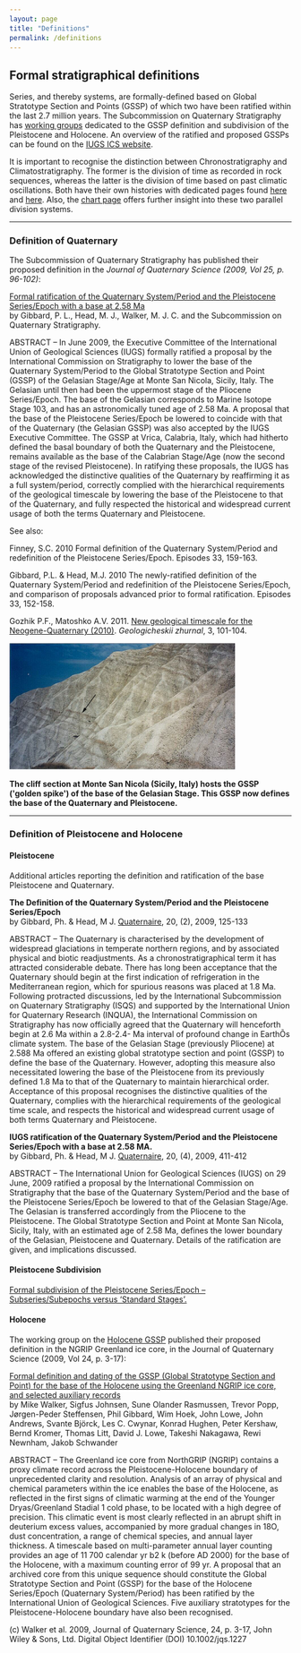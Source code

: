 ```yaml
---
layout: page
title: "Definitions"
permalink: /definitions
---
```

## Formal stratigraphical definitions

Series, and thereby systems, are formally-defined based on Global Stratotype Section and Points (GSSP) of which two have been ratified within the last 2.7 million years. The Subcommission on Quaternary Stratigraphy has [working groups](working-groups) dedicated to the GSSP definition and subdivision of the Pleistocene and Holocene. An overview of the ratified and proposed GSSPs can be found on the [IUGS ICS website](https://stratigraphy.org/).

It is important to recognise the distinction between Chronostratigraphy and Climatostratigraphy. The former is the division of time as recorded in rock sequences, whereas the latter is the division of time based on past climatic oscillations. Both have their own histories with dedicated pages found [here](http://quaternary.stratigraphy.org/definitions/history-chronostratigraphy/) and [here](http://quaternary.stratigraphy.org/definitions/history-climatostratigraphy/). Also, the [chart page](chart) offers further insight into these two parallel division systems.

<hr />

### Definition of Quaternary

The Subcommission of Quaternary Stratigraphy has published their proposed definition in the *Journal of Quaternary Science (2009, Vol 25, p. 96-102)*:

[Formal ratification of the Quaternary System/Period and the Pleistocene Series/Epoch with a base at 2.58 Ma](http://www3.interscience.wiley.com/journal/122602421/abstract)  
by Gibbard, P. L., Head, M. J., Walker, M. J. C. and the Subcommission on Quaternary Stratigraphy.

ABSTRACT – In June 2009, the Executive Committee of the International Union of Geological Sciences (IUGS) formally ratified a proposal by the International Commission on Stratigraphy to lower the base of the Quaternary System/Period to the Global Stratotype Section and Point (GSSP) of the Gelasian Stage/Age at Monte San Nicola, Sicily, Italy. The Gelasian until then had been the uppermost stage of the Pliocene Series/Epoch. The base of the Gelasian corresponds to Marine Isotope Stage 103, and has an astronomically tuned age of 2.58 Ma. A proposal that the base of the Pleistocene Series/Epoch be lowered to coincide with that of the Quaternary (the Gelasian GSSP) was also accepted by the IUGS Executive Committee. The GSSP at Vrica, Calabria, Italy, which had hitherto defined the basal boundary of both the Quaternary and the Pleistocene, remains available as the base of the Calabrian Stage/Age (now the second stage of the revised Pleistocene). In ratifying these proposals, the IUGS has acknowledged the distinctive qualities of the Quaternary by reaffirming it as a full system/period, correctly complied with the hierarchical requirements of the geological timescale by lowering the base of the Pleistocene to that of the Quaternary, and fully respected the historical and widespread current usage of both the terms Quaternary and Pleistocene.

See also:

Finney, S.C. 2010 Formal definition of the Quaternary System/Period and redefinition of the Pleistocene Series/Epoch. Episodes 33, 159-163.

Gibbard, P.L. & Head, M.J. 2010 The newly-ratified definition of the Quaternary System/Period and redefinition of the Pleistocene Series/Epoch, and comparison of proposals advanced prior to formal ratification. Episodes 33, 152-158.

Gozhik P.F., Matoshko A.V. 2011. [New geological timescale for the Neogene-Quaternary (2010)](http://quaternary.stratigraphy.org/wp-content/uploads/2018/04/GozhikMatoshko11.pdf). *Geologicheskii zhurnal*, 3, 101-104.


<a href="files/baseGelasianMtStNicola3s800.jpg"><img src="files/baseGelasianMtStNicola3s800.jpg" style="width:80%" alt="" /></a>

**The cliff section at Monte San Nicola (Sicily, Italy) hosts the GSSP ('golden spike') of the base of the Gelasian Stage. This GSSP now defines the base of the Quaternary and Pleistocene.**

<hr />

### Definition of Pleistocene and Holocene

#### Pleistocene

Additional articles reporting the definition and ratification of the base Pleistocene and Quaternary.

**The Definition of the Quaternary System/Period and the Pleistocene Series/Epoch**  
by Gibbard, Ph. & Head, M J. [Quaternaire](http://www.afeq.cnrs-bellevue.fr/journal.html), 20, (2), 2009, 125-133

ABSTRACT – The Quaternary is characterised by the development of widespread glaciations in temperate northern regions, and by associated physical and biotic readjustments. As a chronostratigraphical term it has attracted considerable debate. There has long been acceptance that the Quaternary should begin at the first indication of refrigeration in the Mediterranean region, which for spurious reasons was placed at 1.8 Ma. Following protracted discussions, led by the International Subcommission on Quaternary Stratigraphy (ISQS) and supported by the International Union for Quaternary Research (INQUA), the International Commission on Stratigraphy has now officially agreed that the Quaternary will henceforth begin at 2.6 Ma within a 2.8-2.4- Ma interval of profound change in EarthÕs climate system. The base of the Gelasian Stage (previously Pliocene) at 2.588 Ma offered an existing global stratotype section and point (GSSP) to define the base of the Quaternary. However, adopting this measure also necessitated lowering the base of the Pleistocene from its previously defined 1.8 Ma to that of the Quaternary to maintain hierarchical order. Acceptance of this proposal recognises the distinctive qualities of the Quaternary, complies with the hierarchical requirements of the geological time scale, and respects the historical and widespread current usage of both terms Quaternary and Pleistocene.

**IUGS ratification of the Quaternary System/Period and the Pleistocene Series/Epoch with a base at 2.58 MA.**  
by Gibbard, Ph. & Head, M J. [Quaternaire](http://www.afeq.cnrs-bellevue.fr/journal.html), 20, (4), 2009, 411-412

ABSTRACT – The International Union for Geological Sciences (IUGS) on 29 June, 2009 ratified a proposal by the International Commission on Stratigraphy that the base of the Quaternary System/Period and the base of the Pleistocene Series/Epoch be lowered to that of the Gelasian Stage/Age. The Gelasian is transferred accordingly from the Pliocene to the Pleistocene. The Global Stratotype Section and Point at Monte San Nicola, Sicily, Italy, with an estimated age of 2.58 Ma, defines the lower boundary of the Gelasian, Pleistocene and Quaternary. Details of the ratification are given, and implications discussed.

#### Pleistocene Subdivision

[Formal subdivision of the Pleistocene Series/Epoch –  
Subseries/Subepochs versus ‘Standard Stages’.](http://quaternary.stratigraphy.org/definitions/pleistocene-subdivision/)

#### Holocene

The working group on the [Holocene GSSP](http://quaternary.stratigraphy.org/working-groups/holocene-series/) published their proposed definition in the NGRIP Greenland ice core, in the Journal of Quaternary Science (2009, Vol 24, p. 3-17):

[Formal definition and dating of the GSSP (Global Stratotype Section and Point) for the base of the Holocene using the Greenland NGRIP ice core, and selected auxiliary records](https://onlinelibrary.wiley.com/journal/10991417)  
by Mike Walker, Sigfus Johnsen, Sune Olander Rasmussen, Trevor Popp, Jørgen-Peder Steffensen, Phil Gibbard, Wim Hoek, John Lowe, John Andrews, Svante Björck, Les C. Cwynar, Konrad Hughen, Peter Kershaw, Bernd Kromer, Thomas Litt, David J. Lowe, Takeshi Nakagawa, Rewi Newnham, Jakob Schwander

ABSTRACT – The Greenland ice core from NorthGRIP (NGRIP) contains a proxy climate record across the Pleistocene-Holocene boundary of unprecedented clarity and resolution. Analysis of an array of physical and chemical parameters within the ice enables the base of the Holocene, as reflected in the first signs of climatic warming at the end of the Younger Dryas/Greenland Stadial 1 cold phase, to be located with a high degree of precision. This climatic event is most clearly reflected in an abrupt shift in deuterium excess values, accompanied by more gradual changes in 18O, dust concentration, a range of chemical species, and annual layer thickness. A timescale based on multi-parameter annual layer counting provides an age of 11 700 calendar yr b2 k (before AD 2000) for the base of the Holocene, with a maximum counting error of 99 yr. A proposal that an archived core from this unique sequence should constitute the Global Stratotype Section and Point (GSSP) for the base of the Holocene Series/Epoch (Quaternary System/Period) has been ratified by the International Union of Geological Sciences. Five auxiliary stratotypes for the Pleistocene-Holocene boundary have also been recognised.

(c) Walker et al. 2009, Journal of Quaternary Science, 24, p. 3-17, John Wiley & Sons, Ltd. Digital Object Identifier (DOI) 10.1002/jqs.1227


